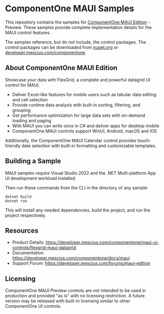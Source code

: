 # ComponentOne MAUI Samples

This repository contains the samples for [ComponentOne MAUI Edition](https://developer.mescius.com/componentone/maui-ui-controls) - Preview. These samples provide complete implementation details for the MAUI control features. 

The samples reference, but do not include, the control packages. The control packages can be downloaded from [nuget.org](https://www.nuget.org/packages?q=C1.Maui) or [developer.mescius.com/componentone](https://developer.mescius.com/componentone/download).

## About ComponentOne MAUI Edition

Showcase your data with FlexGrid, a complete and powerful datagrid UI control for MAUI.

- Deliver Excel-like features for mobile users such as tabular data editing and cell selection
- Provide runtime data analysis with built-in sorting, filtering, and grouping
- Get performance optimization for large data sets with on-demand loading and paging
- With MAUI you can write once in C# and deliver apps for desktop mobile
- ComponentOne MAUI controls support WinUI, Android, macOS and iOS

Additionally, the ComponentOne MAUI Calendar control provides touch-friendly date selection with built-in formatting and customizable templates.

## Building a Sample 

MAUI samples require Visual Studio 2022 and the .NET Multi-platform App UI development workload installed. 

Then run these commands from the CLI in the directory of any sample: 

```
dotnet build 
dotnet run 
```

This will install any needed dependencies, build the project, and run the project respectively. 

## Resources

* Product Details: https://developer.mescius.com/componentone/maui-ui-controls/flexgrid-maui-datagrid
* Documentation: https://developer.mescius.com/componentone/docs/maui
* Support Forum: https://developer.mescius.com/forums/maui-edition

## Licensing

ComponentOne MAUI Preview controls are not intended to be used in production and provided "as is" with no licensing restriction. A future version may be released with built-in licensing similar to other ComponentOne UI controls.

